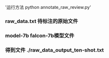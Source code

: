 '运行方法  python annotate_raw_review.py' 
### raw_data.txt 待标注的原始文件 
### model-7b  falcon-7b模型文件 
### 得到文件 ./raw_data_output_ten-shot.txt
